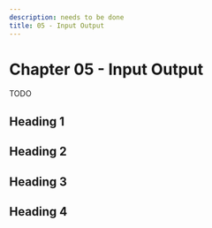 ```yaml
---
description: needs to be done
title: 05 - Input Output
---
```


# Chapter 05 - Input Output

TODO

## Heading 1

## Heading 2

## Heading 3

## Heading 4
